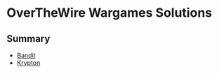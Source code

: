 # OverTheWire Wargames Solutions

## Summary

- [Bandit](./src/bandit.md)
- [Krypton](./src/krypton.md)
